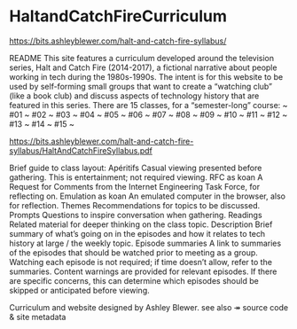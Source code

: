 # HaltandCatchFireCurriculum

https://bits.ashleyblewer.com/halt-and-catch-fire-syllabus/


README
This site features a curriculum developed around the television series, Halt and Catch Fire (2014-2017), a fictional narrative about people working in tech during the 1980s-1990s.
The intent is for this website to be used by self-forming small groups that want to create a “watching club” (like a book club) and discuss aspects of technology history that are featured in this series.
There are 15 classes, for a “semester-long” course:
~ #01 ~ #02 ~ #03 ~ #04 ~ #05 ~ #06 ~ #07 ~ #08 ~ #09 ~ #10 ~ #11 ~ #12 ~ #13 ~ #14 ~ #15 ~



https://bits.ashleyblewer.com/halt-and-catch-fire-syllabus/HaltAndCatchFireSyllabus.pdf


Brief guide to class layout:
Apéritifs Casual viewing presented before gathering. This is entertainment; not required viewing.
RFC as koan A Request for Comments from the Internet Engineering Task Force, for reflecting on.
Emulation as koan An emulated computer in the browser, also for reflection.
Themes Recommendations for topics to be discussed.
Prompts Questions to inspire conversation when gathering.
Readings Related material for deeper thinking on the class topic.
Description Brief summary of what’s going on in the episodes and how it relates to tech history at large / the weekly topic.
Episode summaries A link to summaries of the episodes that should be watched prior to meeting as a group. Watching each episode is not required; if time doesn’t allow, refer to the summaries. Content warnings are provided for relevant episodes. If there are specific concerns, this can determine which episodes should be skipped or anticipated before viewing.



Curriculum and website designed by Ashley Blewer.
see also ↠ source code & site metadata
